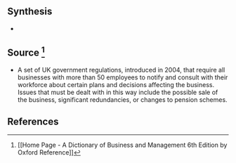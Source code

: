 ## Synthesis
- 
## Source [^1]
- A set of UK government regulations, introduced in 2004, that require all businesses with more than 50 employees to notify and consult with their workforce about certain plans and decisions affecting the business. Issues that must be dealt with in this way include the possible sale of the business, significant redundancies, or changes to pension schemes.
## References

[^1]: [[Home Page - A Dictionary of Business and Management 6th Edition by Oxford Reference]]